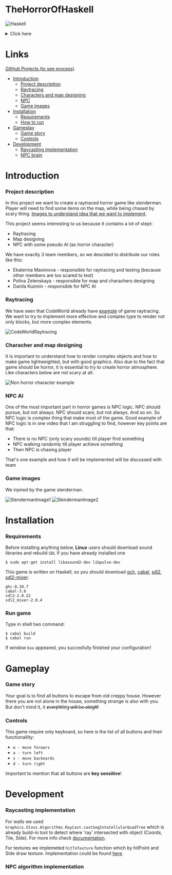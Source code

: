 
# TheHorrorOfHaskell

![Haskell](https://img.shields.io/badge/Haskell-5e5086?style=for-the-badge&logo=haskell&logoColor=white)


<details>
<summary>Click here</summary>
Boo
</details>


# Links
[GitHub Projects (to see process)](https://github.com/users/geffk2/projects/1/views/1)

* [Introduction](#introduction)
  * [Project description](#project-description)
  * [Raytracing](#raytracing)
  * [Characters and map designing](#characher-and-map-designing)
  * [NPC](#npc-ai)
  * [Game images](#game-images)
* [Installation](#installation)
  * [Requirements](#requirements)
  * [How to run](#run-game)
* [Gameplay](#gameplay)
  * [Game story](#game-story)
  * [Controls](#controls)
* [Development](#development)
  * [Raycasting implementation](#raycasting-implementation)
  * [NPC brain](#npc-algorithm-implementation)

# Introduction
### Project description


In this project we want to create a raytraced horror game like slenderman. Player will need to find some items on the map, while being chased by scary thing. 
[Images to understand idea that we want to implement](#game-images).

This project seems interesting to us because it contains a lot of stept:
* Raytracing
* Map designing
* NPC with some pseudo AI (as horror character)

We have exactly 3 team members, so we descided to distribute our roles like this:
* Ekaterina Maximova - responsible for raytracing and testing (because other members are too scared to test)
* Polina Zelenskaya - responsible for map and charachers designing
* Danila Kuzmin - responsible for NPC AI


### Raytracing

We have seen that CodeWorld already have [example](https://code.world/haskell#PSAP49qms7Ahg4z1gpLm2Jw) of game raytracing.
We want to try to implement more effective and complex type to render not only blocks, but more complex elements.

![CodeWorldRaytracing](https://i.imgur.com/bWfZ6s0.png)


### Characher and map designing

It is important to understand how to render complex objects and how to make game lightweighted, but with good graphics.
Also due to the fact that game should be horror, it is essential to try to create horror atmosphere. Like characters below are not scary at all.

![Non horror character example](https://www.tatar-inform.ru/resize/shd/images/uploads/news/2020/8/28/737f213bcc483f2947ad1005163ad0664ac3fd7c8a9723a0d8cbeb313196.jpg)


### NPC AI

One of the most important part in horror games is NPC logic. NPC should pursue, but not always. NPC should scare, but not always. And so on. 
So NPC logic is complex thing that make most of the game. Good example of NPC logic is in one video that I am struggling to find, however key points are that:
* There is no NPC (only scary sounds) till player find something
* NPC walking randomly till player achieve something
* Then NPC is chasing player

That's one example and how it will be implemented will be discussed with team


### Game images 
We inpired by the game slenderman.

![SlendermanImage1](https://upload.wikimedia.org/wikipedia/ru/3/39/Slender-Man_Game_Play.jpg)
![SlendermanImage2](https://images.sftcdn.net/images/t_app-cover-l,f_auto/p/485eadd4-9b26-11e6-8371-00163ec9f5fa/1274410765/slender-mac-screenshot.jpg)



# Installation

### Requirements
Before installing anything below, **Linux**  users should download sound libraries and rebuild `SDL` if you have already installed one
```shell
$ sudo apt-get install libasound2-dev libpulse-dev
```

This game is written on Haskell, so you should download [gch](https://www.haskell.org/downloads/), [cabal](https://www.haskell.org/cabal/), [sdl2](https://github.com/haskell-game/sdl2), [sdl2-mixer](https://www.libsdl.org/projects/SDL_mixer/).
```
ghc-8.10.7
cabal-3.6
sdl2-2.0.22
sdl2_mixer-2.0.4
```



### Run game

Type in shell two command:
```shell
$ cabal build
$ cabal run
```
If window `boo` appeared, you succesfully finished your configuration!


# Gameplay

### Game story

Your goal is to find all buttons to escape from old creppy house.
However there you are not alone in the house, something strange is also with you. But don't mind it, it e̷v̴e̴r̶y̸t̴h̵i̸n̸g̴ ̴w̷i̴l̶l̶ ̴b̴e̴ ̵a̶l̵r̴i̷g̶h̸t̸


### Controls
This game require only keyboard, so here is the list of all buttons and their functionallity:

* `w - move forwars`
* `a - turn left` 
* `s - move backeards`
* `d - turn right`

Important to mention that all buttons are **key sensitive**!



# Development 

### Raycasting implementation

For walls we used `Graphics.Gloss.Algorithms.RayCast.castSegIntoCellularQuadTree` which is already build-in tool to detect where 'ray' intersected with object (Coords, Tile, Side). For more info check [documentation](https://hackage.haskell.org/package/gloss-algorithms-1.13.0.3/docs/Graphics-Gloss-Algorithms-RayCast.html).


For textures we implemeted `hitToTexture` function which by hitPoint and Side draw texture. Implementation could be found [here](https://github.com/geffk2/TheHorrorOfHaskell/blob/e822705e0cbf956dd23b31789529a4e9a9b99cdb/app/Main.hs#L151).

### NPC algorithm implementation

